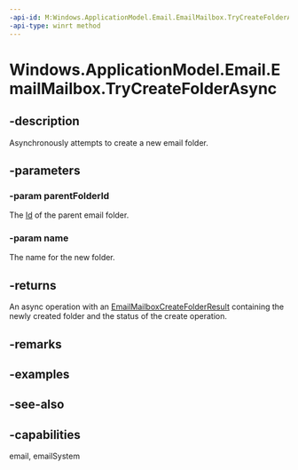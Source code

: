 ```yaml
---
-api-id: M:Windows.ApplicationModel.Email.EmailMailbox.TryCreateFolderAsync(System.String,System.String)
-api-type: winrt method
---
```


<!-- Method syntax
public Windows.Foundation.IAsyncOperation<Windows.ApplicationModel.Email.EmailMailboxCreateFolderResult> TryCreateFolderAsync(System.String parentFolderId, System.String name)
-->

# Windows.ApplicationModel.Email.EmailMailbox.TryCreateFolderAsync

## -description
Asynchronously attempts to create a new email folder.

## -parameters
### -param parentFolderId
The [Id](emailfolder_id.md) of the parent email folder.

### -param name
The name for the new folder.

## -returns
An async operation with an [EmailMailboxCreateFolderResult](emailmailboxcreatefolderresult.md) containing the newly created folder and the status of the create operation.

## -remarks

## -examples

## -see-also

## -capabilities
email, emailSystem
